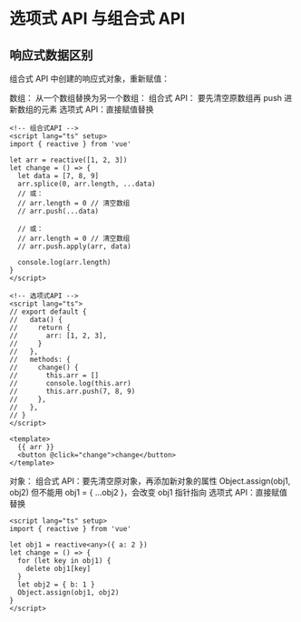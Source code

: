 # 选项式 API 与组合式 API

## 响应式数据区别

组合式 API 中创建的响应式对象，重新赋值：

数组：
从一个数组替换为另一个数组：
组合式 API： 要先清空原数组再 push 进新数组的元素
选项式 API：直接赋值替换

```vue
<!-- 组合式API -->
<script lang="ts" setup>
import { reactive } from 'vue'

let arr = reactive([1, 2, 3])
let change = () => {
  let data = [7, 8, 9]
  arr.splice(0, arr.length, ...data)
  // 或：
  // arr.length = 0 // 清空数组
  // arr.push(...data)

  // 或：
  // arr.length = 0 // 清空数组
  // arr.push.apply(arr, data)

  console.log(arr.length)
}
</script>

<!-- 选项式API -->
<script lang="ts">
// export default {
//   data() {
//     return {
//       arr: [1, 2, 3],
//     }
//   },
//   methods: {
//     change() {
//       this.arr = []
//       console.log(this.arr)
//       this.arr.push(7, 8, 9)
//     },
//   },
// }
</script>

<template>
  {{ arr }}
  <button @click="change">change</button>
</template>
```

对象：
组合式 API：要先清空原对象，再添加新对象的属性 Object.assign(obj1, obj2)
但不能用 obj1 = { ...obj2 }，会改变 obj1 指针指向
选项式 API：直接赋值替换

```vue
<script lang="ts" setup>
import { reactive } from 'vue'

let obj1 = reactive<any>({ a: 2 })
let change = () => {
  for (let key in obj1) {
    delete obj1[key]
  }
  let obj2 = { b: 1 }
  Object.assign(obj1, obj2)
}
</script>
```
